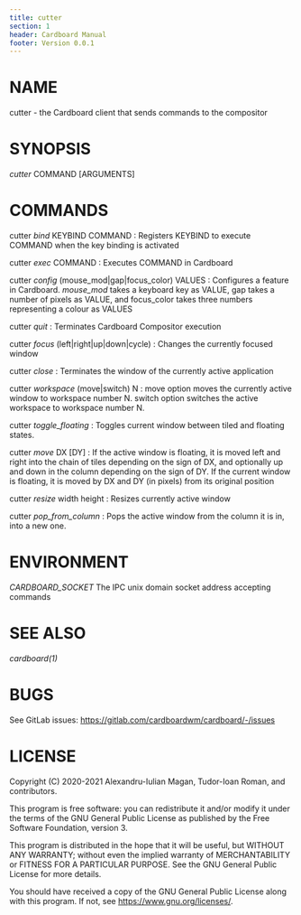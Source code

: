 ```yaml
---
title: cutter
section: 1
header: Cardboard Manual
footer: Version 0.0.1
---
```


# NAME
cutter - the Cardboard client that sends commands to the compositor

# SYNOPSIS
*cutter* COMMAND [ARGUMENTS]

# COMMANDS
cutter *bind* KEYBIND COMMAND 
:   Registers KEYBIND to execute COMMAND when the key binding is activated

cutter *exec* COMMAND
:   Executes COMMAND in Cardboard

cutter *config* (mouse_mod|gap|focus_color) VALUES
:   Configures a feature in Cardboard. *mouse_mod* takes a keyboard key as VALUE, 
    gap takes a number of pixels as VALUE, and focus_color takes three numbers representing 
    a colour as VALUES

cutter *quit*
:   Terminates Cardboard Compositor execution

cutter *focus* (left|right|up|down|cycle)
:   Changes the currently focused window

cutter *close*
:   Terminates the window of the currently active application

cutter *workspace* (move|switch) N
:   move option moves the currently active window to workspace number N. 
    switch option switches the active workspace to workspace number N.

cutter *toggle_floating*
:   Toggles current window between tiled and floating states.

cutter *move* DX [DY]
:   If the active window is floating, it is moved left and right into the chain of 
    tiles depending on the sign of DX, and optionally up and down in the column 
    depending on the sign of DY. If the current window is floating, it is moved
    by DX and DY (in pixels) from its original position

cutter *resize* width height
:   Resizes currently active window

cutter *pop_from_column*
:   Pops the active window from the column it is in, into a new one.


# ENVIRONMENT
*CARDBOARD_SOCKET*
The IPC unix domain socket address accepting commands

# SEE ALSO
*cardboard(1)*

# BUGS
See GitLab issues: https://gitlab.com/cardboardwm/cardboard/-/issues

# LICENSE
Copyright (C) 2020-2021 Alexandru-Iulian Magan, Tudor-Ioan Roman, and contributors.

This program is free software: you can redistribute it and/or modify it under the terms of the
GNU General Public License as published by the Free Software Foundation, version 3.

This program is distributed in the hope that it will be useful, but WITHOUT ANY WARRANTY;
without even the implied warranty of MERCHANTABILITY or FITNESS FOR A PARTICULAR PURPOSE.
See the GNU General Public License for more details.

You should have received a copy of the GNU General Public License along with this program.
If not, see <https://www.gnu.org/licenses/>.

